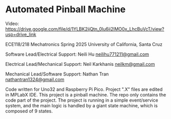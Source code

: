 # Automated Pinball Machine

Video: https://drive.google.com/file/d/1YLBK2ijQtn_0lu6ii2lMO0x_LhcBuVcT/view?usp=drive_link

ECE118/218 Mechatronics Spring 2025 University of California, Santa Cruz

Software Lead/Electrical Support:
Neili Hu neilihu771211@gmail.com

Electrical Lead/Mechanical Support:
Neil Karkhanis neilkm@gmail.com

Mechanical Lead/Software Support:
Nathan Tran nathantran1324@gmail.com

Code written for Uno32 and Raspberry Pi Pico. Project ".X" files are edited in MPLabX IDE.
This project is a pinball machine. The repo only contains the code part of the project. The project is running in a 
simple event/service system, and the main logic is handled by a giant state machine, which is composed of 9 states.


